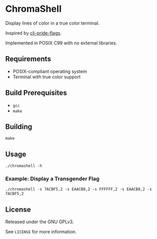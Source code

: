 # ChromaShell

Display lines of color in a true color terminal.

Inspired by [cli-pride-flags](https://github.com/ExperiBass/cli-pride-flags).

Implemented in POSIX C99 with no external libraries.

## Requirements

- POSIX-compliant operating system
- Terminal with true color support

## Build Prerequisites

- `gcc`
- `make`

## Building

`make`

## Usage

`./chromashell -h`

### Example: Display a Transgender Flag

`./chromashell -s 7ACBF5,2 -s EAACB8,2 -s FFFFFF,2 -s EAACB8,2 -s 7ACBF5,2`

## License

Released under the GNU GPLv3.

See `LICENSE` for more information.
